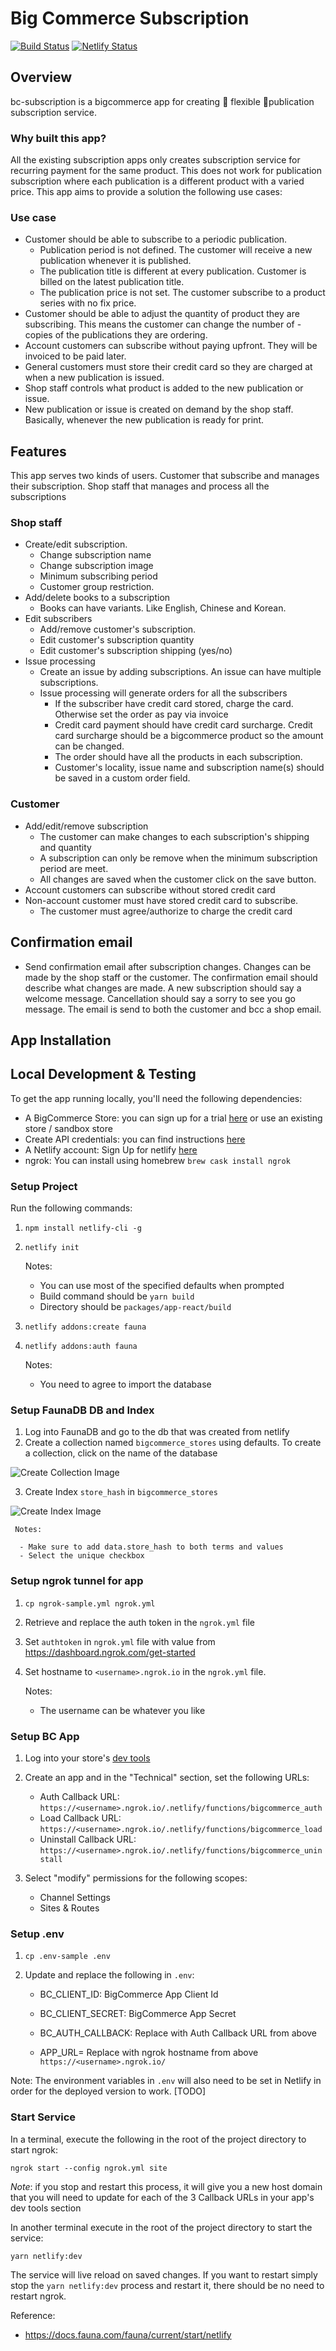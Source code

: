 # Big Commerce Subscription
[![Build Status](https://travis-ci.com/stream-publications/bc-subscription.svg?token=kkgjHwqaVGduvLErtjjH&branch=master)](https://travis-ci.com/stream-publications/bc-subscription) [![Netlify Status](https://api.netlify.com/api/v1/badges/a8619b6b-f76e-4a8e-bd8a-ec11109b8e46/deploy-status)](https://app.netlify.com/sites/bc-subscription/deploys)

## Overview
bc-subscription is a bigcommerce app for creating 💪 flexible 📖publication subscription service.

### Why built this app?
All the existing subscription apps only creates subscription service for recurring payment for the same product. This does not work for publication subscription where each publication is a different product with a varied price. This app aims to provide a solution the following use cases:

### Use case
- Customer should be able to subscribe to a periodic publication.
	- Publication period is not defined. The customer will receive a new publication whenever it is published.
	- The publication title is different at every publication. Customer is billed on the latest publication title.
	- The publication price is not set. The customer subscribe to a product series with no fix price.
- Customer should be able to adjust the quantity of product they are subscribing. This means the customer can change the number of - copies of the publications they are ordering.
- Account customers can subscribe without paying upfront. They will be invoiced to be paid later.
- General customers must store their credit card so they are charged at when a new publication is issued.
- Shop staff controls what product is added to the new publication or issue.
- New publication or issue is created on demand by the shop staff. Basically, whenever the new publication is ready for print.
## Features
This app serves two kinds of users. Customer that subscribe and manages their subscription. Shop staff that manages and process all the subscriptions

### Shop staff
- Create/edit subscription.
	- Change subscription name
	- Change subscription image
	- Minimum subscribing period
	- Customer group restriction.
- Add/delete books to a subscription
	- Books can have variants. Like English, Chinese and Korean.
- Edit subscribers
	- Add/remove customer's subscription.
	- Edit customer's subscription quantity
	- Edit customer's subscription shipping (yes/no)
- Issue processing
	- Create an issue by adding subscriptions. An issue can have multiple subscriptions.
	- Issue processing will generate orders for all the subscribers
		- If the subscriber have credit card stored, charge the card. Otherwise set the order as pay via invoice
		- Credit card payment should have credit card surcharge. Credit card surcharge should be a bigcommerce product so the amount can be changed.
		- The order should have all the products in each subscription.
		- Customer's locality, issue name and subscription name(s) should be saved in a custom order field.
### Customer
- Add/edit/remove subscription
	- The customer can make changes to each subscription's shipping and quantity
	- A subscription can only be remove when the minimum subscription period are meet.
	- All changes are saved when the customer click on the save button.
- Account customers can subscribe without stored credit card
- Non-account customer must have stored credit card to subscribe.
	- The customer must agree/authorize to charge the credit card
## Confirmation email
- Send confirmation email after subscription changes. Changes can be made by the shop staff or the customer. The confirmation email should describe what changes are made. A new subscription should say a welcome message. Cancellation should say a sorry to see you go message. The email is send to both the customer and bcc a shop email.


## App Installation

## Local Development & Testing

To get the app running locally, you'll need the following dependencies:

 - A BigCommerce Store: you can sign up for a trial [here](https://www.bigcommerce.com/essentials/) or use an existing store / sandbox store
 - Create API credentials: you can find instructions [here](https://developer.bigcommerce.com/api-docs/getting-started/authentication#authentication_getting-api-credentials)
 - A Netlify account: Sign Up for netlify [here](https://app.netlify.com/signup)
 - ngrok: You can install using homebrew `brew cask install ngrok`

### Setup Project

Run the following commands:

 1. `npm install netlify-cli -g`

 2. `netlify init`

	Notes:  

	 - You can use most of the specified defaults when prompted
	 - Build command should be `yarn build`
	 - Directory should be `packages/app-react/build`

 3. `netlify addons:create fauna`

 4. `netlify addons:auth fauna`

	 Notes:

	  - You need to agree to import the database
	  
### Setup FaunaDB DB and Index

 1. Log into FaunaDB and go to the db that was created from netlify
 2. Create a collection named `bigcommerce_stores` using defaults. To create a collection, click on the name of the database

![Create Collection Image](./instructions/create_collection.png)

 3. Create Index `store_hash` in `bigcommerce_stores`

![Create Index Image](./instructions/create_index.png)

	 Notes:

	  - Make sure to add data.store_hash to both terms and values
	  - Select the unique checkbox

### Setup ngrok tunnel for app

 1. `cp ngrok-sample.yml ngrok.yml` 
 2. Retrieve and replace the auth token in the `ngrok.yml` file
 3. Set `authtoken` in `ngrok.yml` file with value from https://dashboard.ngrok.com/get-started
 4. Set hostname to `<username>.ngrok.io` in the `ngrok.yml` file.

	 Notes: 

	  - The username can be whatever you like

### Setup BC App

 1. Log into your store's [dev tools](https://devtools.bigcommerce.com/my/apps)
 2. Create an app and in the "Technical" section, set the following URLs:

	  - Auth Callback URL: `https://<username>.ngrok.io/.netlify/functions/bigcommerce_auth`
	  - Load Callback URL: `https://<username>.ngrok.io/.netlify/functions/bigcommerce_load`
	  - Uninstall Callback URL: `https://<username>.ngrok.io/.netlify/functions/bigcommerce_uninstall`

 3. Select "modify" permissions for the following scopes:

	  - Channel Settings
	  - Sites & Routes

### Setup .env

 1. `cp .env-sample .env`

 2. Update and replace the following in `.env`:

	- BC_CLIENT_ID: BigCommerce App Client Id
	- BC_CLIENT_SECRET: BigCommerce App Secret

	- BC_AUTH_CALLBACK: Replace with Auth Callback URL from above
	- APP_URL= Replace with ngrok hostname from above `https://<username>.ngrok.io/`

Note: The environment variables in `.env` will also need to be set in Netlify in order for the deployed version to work. [TODO]

### Start Service

In a terminal, execute the following in the root of the project directory to start ngrok: 

`ngrok start --config ngrok.yml site`

*Note*: if you stop and restart this process, it will give you a new host domain that you will need to update for each of the 3 Callback URLs in your app's dev tools section

In another terminal execute in the root of the project directory to start the service: 

`yarn netlify:dev`

The service will live reload on saved changes.  If you want to restart simply stop the `yarn netlify:dev` process and restart it, 
there should be no need to restart ngrok.

Reference: 
- https://docs.fauna.com/fauna/current/start/netlify



